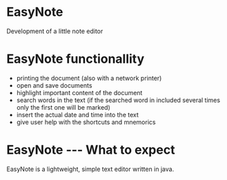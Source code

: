 # EasyNote
Development of a little note editor

# EasyNote functionallity
- printing the document (also with a network printer)
- open and save documents 
- highlight important content of the document 
- search words in the text (if the searched word in included several times only the first one will be marked)
- insert the actual date and time into the text
- give user help with the shortcuts and mnemorics

# EasyNote --- What to expect
EasyNote is a lightweight, simple text editor written in java. 
